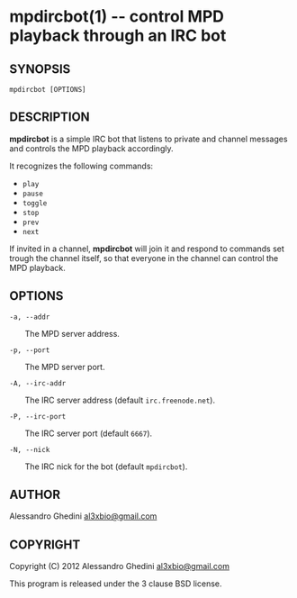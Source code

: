 mpdircbot(1) -- control MPD playback through an IRC bot
=======================================================

## SYNOPSIS

`mpdircbot [OPTIONS]`

## DESCRIPTION

**mpdircbot** is a simple IRC bot that listens to private and channel 
messages and controls the MPD playback accordingly.

It recognizes the following commands:

 * `play`
 * `pause`
 * `toggle`
 * `stop`
 * `prev`
 * `next`

If invited in a channel, **mpdircbot** will join it and respond to commands
set trough the channel itself, so that everyone in the channel can control
the MPD playback.

## OPTIONS ##

`-a, --addr`

&nbsp;&nbsp;&nbsp;&nbsp;&nbsp;&nbsp;
The MPD server address.

`-p, --port`

&nbsp;&nbsp;&nbsp;&nbsp;&nbsp;&nbsp;
The MPD server port.

`-A, --irc-addr`

&nbsp;&nbsp;&nbsp;&nbsp;&nbsp;&nbsp;
The IRC server address (default `irc.freenode.net`).

`-P, --irc-port`

&nbsp;&nbsp;&nbsp;&nbsp;&nbsp;&nbsp;
The IRC server port (default `6667`).

`-N, --nick`

&nbsp;&nbsp;&nbsp;&nbsp;&nbsp;&nbsp;
The IRC nick for the bot (default `mpdircbot`).

## AUTHOR ##

Alessandro Ghedini <al3xbio@gmail.com>

## COPYRIGHT ##

Copyright (C) 2012 Alessandro Ghedini <al3xbio@gmail.com>

This program is released under the 3 clause BSD license.
